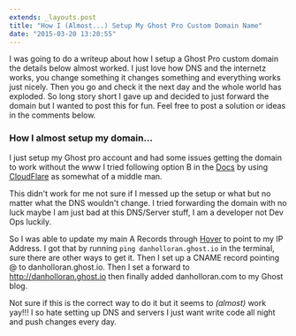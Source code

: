 ```yaml
---
extends: _layouts.post
title: "How I (Almost...) Setup My Ghost Pro Custom Domain Name"
date: "2015-03-20 13:20:55"
---
```


I was going to do a writeup about how I setup a Ghost Pro custom domain the details below almost worked.  I just love how DNS and the internetz works, you change something it changes something and everything works just nicely.  Then you go and check it the next day and the whole world has exploded. So long story short I gave up and decided to just forward the domain but I wanted to post this for fun. Feel free to post a solution or ideas in the comments below.

### How I almost setup my domain...
I just setup my Ghost pro account and had some issues getting the domain to work without the www I tried following option B in the [Docs](https://ghost.org/blogs/domains/#setup) by using [CloudFlare](https://www.cloudflare.com/) as somewhat of a middle man.

This didn't work for me not sure if I messed up the setup or what but no matter what the DNS wouldn't change. I tried forwarding the domain with no luck maybe I am just bad at this DNS/Server stuff, I am a developer not Dev Ops luckily.

So I was able to update my main A Records through [Hover](https://www.hover.com/)  to point to my IP Address.  I got that by running `ping danholloran.ghost.io` in the terminal, sure there are other ways to get it. Then I set up a CNAME record pointing @ to danholloran.ghost.io.  Then I set a forward to http://danholloran.ghost.io then finally added danholloran.com to my Ghost blog.

Not sure if this is the correct way to do it but it seems to *(almost)* work yay!!!  I so hate setting up DNS and servers I just want write code all night and push changes every day.
